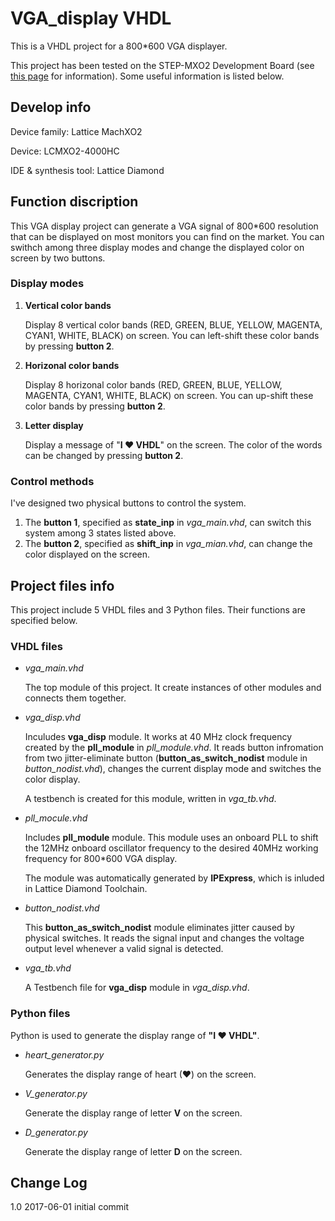 # VGA_display VHDL

This is a VHDL project for a 800*600 VGA displayer.

This project has been tested on the STEP-MXO2 Development Board (see [this page](http://www.stepfpga.org/step-mxo2-development-board/) for information). Some useful information is listed below.

## Develop info

Device family: Lattice MachXO2

Device: LCMXO2-4000HC

IDE & synthesis tool: Lattice Diamond

## Function discription

This VGA display project can generate a VGA signal of 800*600 resolution that can be displayed on most monitors you can find on the market. You can swithch among three display modes and change the displayed color on screen by two buttons. 

### Display modes

1. **Vertical color bands**

   Display 8 vertical color bands (RED, GREEN, BLUE, YELLOW, MAGENTA, CYAN1, WHITE, BLACK) on screen. You can left-shift these color bands by pressing **button 2**.

2. **Horizonal color bands**

   Display 8 horizonal color bands (RED, GREEN, BLUE, YELLOW, MAGENTA, CYAN1, WHITE, BLACK) on screen. You can up-shift these color bands by pressing **button 2**.

3. **Letter display**

   Display a message of "**I ❤ VHDL**" on the screen. The color of the words can be changed by pressing **button 2**.

### Control methods

I've designed two physical buttons to control the system. 

1. The **button 1**, specified as **state_inp** in _vga_main.vhd_, can switch this system among 3 states listed above.
2. The **button 2**, specified as **shift_inp** in _vga_mian.vhd_, can change the color displayed on the screen.

## Project files info

This project include 5 VHDL files and 3 Python files. Their functions are specified below.

### VHDL files

* _vga_main.vhd_

  The top module of this project. It create instances of other modules and connects them together.

* _vga_disp.vhd_

  Inculudes **vga_disp** module. It works at 40 MHz clock frequency created by the **pll_module** in _pll_module.vhd_. It reads button infromation from two jitter-eliminate button (**button_as_switch_nodist** module in _button_nodist.vhd_), changes the current display mode and switches the color display.

  A testbench is created for this module, written in _vga_tb.vhd_.

* _pll_mocule.vhd_

  Includes **pll_module** module. This module uses an onboard PLL to shift the 12MHz onboard oscillator frequency to the desired 40MHz working frequency for 800*600 VGA display.

  The module was automatically generated by **IPExpress**, which is inluded in Lattice Diamond Toolchain.

* _button_nodist.vhd_

  This **button_as_switch_nodist** module eliminates jitter caused by physical switches. It reads the signal input and changes the voltage output level whenever a valid signal is detected.

* _vga_tb.vhd_

  A Testbench file for **vga_disp** module in _vga_disp.vhd_. 

### Python files

Python is used to generate the display range of **"I ❤ VHDL"**. 

* _heart_generator.py_

  Generates the display range of heart (❤) on the screen.

* _V_generator.py_

  Generate the display range of letter **V** on the screen.

* _D_generator.py_

  Generate the display range of letter **D** on the screen.

## Change Log

1.0	2017-06-01	initial commit